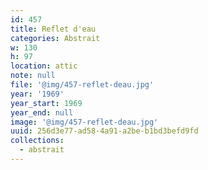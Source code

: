 ```yaml
---
id: 457
title: Reflet d'eau
categories: Abstrait
w: 130
h: 97
location: attic
note: null
file: '@img/457-reflet-deau.jpg'
year: '1969'
year_start: 1969
year_end: null
image: '@img/457-reflet-deau.jpg'
uuid: 256d3e77-ad58-4a91-a2be-b1bd3befd9fd
collections:
  - abstrait
---
```


